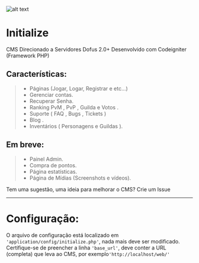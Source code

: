 ![alt text](https://github.com/Yanrs/Initialize/blob/master/assets/img/logo.jpg "Logo")

# Initialize 

CMS Direcionado a Servidores Dofus 2.0+
Desenvolvido com Codeigniter (Framework PHP)
## Características:

> -  Páginas (Jogar, Logar, Registrar e etc...) 
> -  Gerenciar contas. 
> -  Recuperar Senha. 
> -  Ranking  PvM ,  PvP ,  Guilda e Votos . 
> -  Suporte  ( FAQ ,  Bugs ,  Tickets  ) 
> -  Blog . 
> -  Inventários  (  Personagens e Guildas  ).

## Em breve:
> - Painel Admin.
> - Compra de pontos. 
> - Página estatísticas.
> - Página de Mídias (Screenshots e vídeos).

Tem uma sugestão, uma ideia para melhorar o CMS?
Crie um Issue

---
# Configuração:
O arquivo de configuração está localizado em `'application/config/initialize.php'`, nada mais deve ser modificado. 
Certifique-se de preencher a linha `'base_url'`, deve conter a URL (completa) que leva ao CMS, por exemplo`'http://localhost/web/'`
